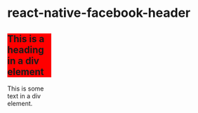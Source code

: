 # react-native-facebook-header
<div style="width: 100px; height: 100px; background-color: red;">
  <h2>This is a heading in a div element</h2>
  <p>This is some text in a div element.</p>
</div>
